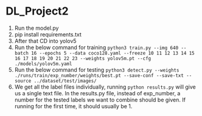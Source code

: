 # DL_Project2

1. Run the model.py
2. pip install requirements.txt
3. After that CD into yolov5
4. Run the below command for training 
  `python3 train.py --img 640 --batch 16 --epochs 5 --data coco128.yaml --freeze 10 11 12 13 14 15  16 17 18 19 20 21 22 23 --weights yolov5m.pt --cfg ./models/yolov5m.yaml`
5. Run the below command for testing
  `python3 detect.py --weights ./runs/train/exp_number/weights/best.pt --save-conf --save-txt --source ../dataset/test/images/`
6. We get all the label files individually, running `python results.py` will give us a single text file. In the results.py file, instead of exp_number, a number for the tested labels we want to combine should be given. If running for the first time, it should usually be 1.
